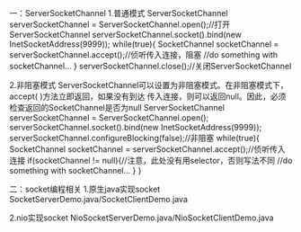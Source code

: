 一：ServerSocketChannel
1.普通模式
ServerSocketChannel serverSocketChannel = ServerSocketChannel.open();//打开ServerSocketChannel
serverSocketChannel.socket().bind(new InetSocketAddress(9999));
while(true){
    SocketChannel socketChannel = serverSocketChannel.accept();//侦听传入连接，阻塞
    //do something with socketChannel...
}
serverSocketChannel.close();//关闭ServerSocketChannel

2.非阻塞模式
ServerSocketChannel可以设置为非阻塞模式。在非阻塞模式下，accept( )方法立即返回，如果没有到达
传入连接，则可以返回null。因此，必须检查返回的SocketChannel是否为null
ServerSocketChannel serverSocketChannel = ServerSocketChannel.open();
serverSocketChannel.socket().bind(new InetSocketAddress(9999));
serverSocketChannel.configureBlocking(false);//非阻塞
while(true){
    SocketChannel socketChannel = serverSocketChannel.accept();//侦听传入连接
    if(socketChannel != null){//注意，此处没有用selector，否则写法不同
        //do something with socketChannel...
    }
}

二：socket编程相关
1.原生java实现socket
SocketServerDemo.java/SocketClientDemo.java

2.nio实现socket
NioSocketServerDemo.java/NioSocketClientDemo.java